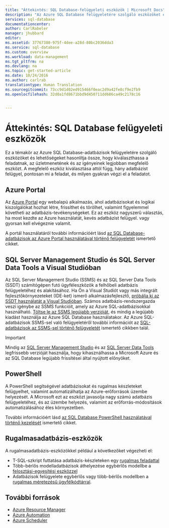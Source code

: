 ```yaml
---
title: "Áttekintés: SQL Database-felügyeleti eszközök | Microsoft Docs"
description: "Az Azure SQL Database felügyeletére szolgáló eszközöket és lehetőségeket hasonlítja össze"
services: sql-database
documentationcenter: 
author: CarlRabeler
manager: jhubbard
editor: 
ms.assetid: 37767380-975f-4dee-a28d-80bc2036dda3
ms.service: sql-database
ms.custom: overview
ms.workload: data-management
ms.tgt_pltfrm: na
ms.devlang: na
ms.topic: get-started-article
ms.date: 10/24/2016
ms.author: carlrab
translationtype: Human Translation
ms.sourcegitcommit: 73cc9d1d02ed915466f0eac2d9a42fe8cf9e2fb9
ms.openlocfilehash: 32d0a1fd8671bbd9d450711dd686ca49c2178c16


---
```

# <a name="overview-management-tools-for-sql-database"></a>Áttekintés: SQL Database felügyeleti eszközök
Ez a témakör az Azure SQL Database-adatbázisok felügyeletére szolgáló eszközöket és lehetőségeket hasonlítja össze, hogy kiválaszthassa a feladatnak, az üzletmenetének és az igényeinek legjobban megfelelő eszközt. A megfelelő eszköz kiválasztása attól függ, hány adatbázist felügyel, pontosan mi a feladat, és milyen gyakran végzi el a feladatot.

## <a name="azure-portal"></a>Azure Portal
Az [Azure Portal](https://portal.azure.com) egy webalapú alkalmazás, ahol adatbázisokat és logikai kiszolgálókat hozhat létre, frissíthet és törölhet, valamint figyelemmel követheti az adatbázis-tevékenységeket. Ez az eszköz nagyszerű választás, ha most kezdte az Azure használatát, kevés adatbázist felügyel. vagy gyorsan kell elvégeznie valamit.

A portál használatáról további információért lásd [az SQL Database-adatbázisok az Azure Portal használatával történő felügyeletét](sql-database-manage-portal.md) ismertető cikket.

## <a name="sql-server-management-studio-and-sql-server-data-tools-in-visual-studio"></a>SQL Server Management Studio és SQL Server Data Tools a Visual Studióban
Az SQL Server Management Studio (SSMS) és az SQL Server Data Tools (SSDT) számítógépen futó ügyféleszközök a felhőbeli adatbázis felügyeletéhez és alakításához. Ha Ön a Visual Studiót vagy más integrált fejlesztőkörnyezeteket (IDE-ket) ismerő alkalmazásfejlesztő, [próbálja ki az SSDT használatát a Visual Studióban](https://msdn.microsoft.com/library/mt204009.aspx). Számos adatbázis-rendszergazda veszi igénybe az SSMS funkcióit, amely az Azure SQL-adatbázisokkal használható. [Töltse le az SSMS legújabb verzióját](https://msdn.microsoft.com/library/mt238290), és mindig a legújabb kiadást használja az Azure SQL Database használatakor. Az Azure SQL-adatbázisok SSMS-sel való felügyeletéről további információt az [SQL-adatbázisok az SSMS-sel történő felügyeletét](sql-database-manage-azure-ssms.md) ismertető cikkben talál.

> [!IMPORTANT]
> Mindig az [SQL Server Management Studio](https://msdn.microsoft.com/library/mt238290) és az [SQL Server Data Tools](https://msdn.microsoft.com/library/mt204009.aspx) legfrissebb verzióját használja, hogy kihasználhassa a Microsoft Azure és az SQL Database legújabb frissítései által nyújtott előnyöket.
>  

## <a name="powershell"></a>PowerShell
A PowerShell segítségével adatbázisokat és rugalmas készleteket felügyelhet, valamint automatizálhatja az Azure-erőforrások üzembe helyezését. A Microsoft ezt az eszközt javasolja nagy számú adatbázis felügyeletéhez, és az üzembe helyezés, valamint az erőforrás-módosítások automatizálásához éles környezetben.

További információért lásd [az SQL Database PowerShell használatával történő kezelését](sql-database-manage-powershell.md) ismertető cikket.

## <a name="elastic-database-tools"></a>Rugalmasadatbázis-eszközök
A rugalmasadatbázis-eszközökkel például a következőket végezheti el: 

* T-SQL-szkript futtatása adatbázis-készleteken egy [rugalmas feladattal](sql-database-elastic-jobs-overview.md)
* Több-bérlős modelladatbázisok áthelyezése egybérlős modellbe a [felosztási-egyesítési eszközzel](sql-database-elastic-scale-overview-split-and-merge.md)
* Adatbázisok felügyelete egybérlős vagy több-bérlős modellben a [rugalmas méretezésű ügyfélkódtárral](sql-database-elastic-database-client-library.md).

## <a name="additional-resources"></a>További források
* [Azure Resource Manager](https://azure.microsoft.com/features/resource-manager/)
* [Azure Automation](https://azure.microsoft.com/documentation/services/automation/)
* [Azure Scheduler](https://azure.microsoft.com/documentation/services/scheduler/)




<!--HONumber=Jan17_HO1-->


